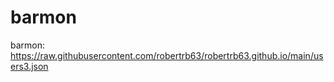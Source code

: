 # barmon
barmon: https://raw.githubusercontent.com/robertrb63/robertrb63.github.io/main/users3.json
